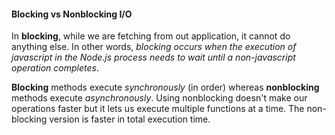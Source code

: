 #### Blocking vs Nonblocking I/O

In **blocking**, while we are fetching from out application,
it cannot do anything else. In other words, *blocking
occurs when the execution of javascript in the Node.js process
needs to wait until a non-javascript operation completes*.

**Blocking** methods execute *synchronously* (in order) whereas **nonblocking**
methods execute *asynchronously*. Using nonblocking doesn't
make our operations faster but it lets us execute multiple
functions at a time. The non-blocking version is faster in
total execution time.
